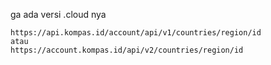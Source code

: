 ga ada versi .cloud nya
```
https://api.kompas.id/account/api/v1/countries/region/id
atau
https://account.kompas.id/api/v2/countries/region/id
```